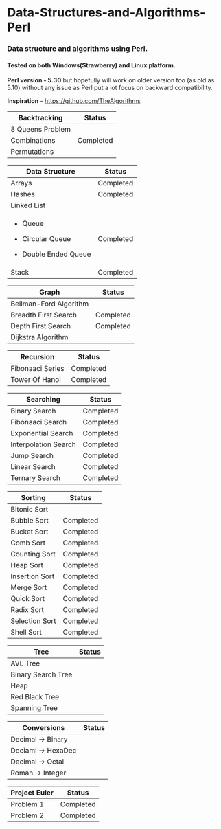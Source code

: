 # Data-Structures-and-Algorithms-Perl
### Data structure and algorithms using Perl.
#### Tested on both Windows(Strawberry) and Linux platform.
<b> Perl version - 5.30</b> but hopefully will work on older version too (as old as 5.10) without any issue as Perl put a lot focus on backward compatibility.

<b> Inspiration</b> - https://github.com/TheAlgorithms

| Backtracking | Status |
| ------------ | ------ |
| 8 Queens Problem | 
| Combinations | Completed |
| Permutations |

| Data Structure |	Status | 
| -------------- | ------- |
| Arrays | Completed |
| Hashes | Completed |
| Linked List |	
| <ul><li>Queue</li></ul><ul><li>Circular Queue</li></ul><ul><li>Double Ended Queue</li></ul> |	Completed |
| Stack |	Completed |

| Graph | Status |
| ----- | ------ |
| Bellman-Ford Algorithm 	|
| Breadth First Search 	| Completed |
| Depth First Search 	| Completed |
| Dijkstra Algorithm 	|

| Recursion | Status |
| --------- | ------ |
| Fibonaaci Series | Completed |
| Tower Of Hanoi | Completed |

| Searching | Status |
| --------- | ------ |
| Binary Search | Completed |
| Fibonaaci Search | Completed |
| Exponential Search | Completed |
| Interpolation Search | Completed |
| Jump Search | Completed |
| Linear Search | Completed |
| Ternary Search | Completed |

| Sorting | Status |
| ------- | ------ |
| Bitonic Sort |
| Bubble Sort | Completed |
| Bucket Sort | Completed |
| Comb Sort | Completed |
| Counting Sort | Completed |
| Heap Sort | Completed |
| Insertion Sort | Completed |
| Merge Sort | Completed |
| Quick Sort | Completed |
| Radix Sort | Completed |
| Selection Sort | Completed |
| Shell Sort | Completed |

| Tree | Status |
| ---- | ------ |
| AVL Tree |
| Binary Search Tree |
| Heap |
| Red Black Tree |
| Spanning Tree |

| Conversions | Status |
| ----------- | ------ |
| Decimal -> Binary | 
| Deciaml -> HexaDec |
| Decimal -> Octal |
| Roman -> Integer |

| Project Euler | Status |
| ------------- | ------ |
| Problem 1 | Completed |
| Problem 2 | Completed |
